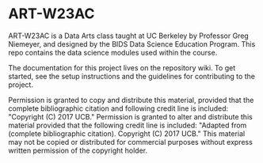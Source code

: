 # ART-W23AC
ART-W23AC is a Data Arts class taught at UC Berkeley by Professor Greg Niemeyer, and designed by the BIDS Data Science Education Program. This repo contains the data science modules used within the course.

The documentation for this project lives on the repository wiki. To get started, see the setup instructions and the guidelines for contributing to the project.

Permission is granted to copy and distribute this material, provided that the complete bibliographic citation and following credit line is included: "Copyright (C) 2017 UCB." Permission is granted to alter and distribute this material provided that the following credit line is included: "Adapted from (complete bibliographic citation). Copyright (C) 2017 UCB." This material may not be copied or distributed for commercial purposes without express written permission of the copyright holder.
